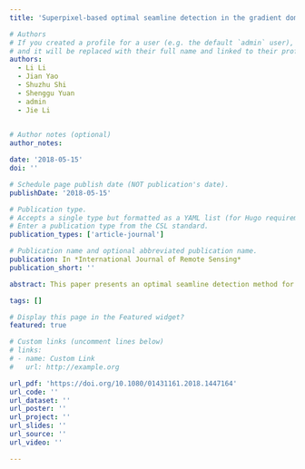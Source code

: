 ```yaml
---
title: 'Superpixel-based optimal seamline detection in the gradient domain via graph cuts for orthoimage mosaicking'

# Authors
# If you created a profile for a user (e.g. the default `admin` user), write the username (folder name) here
# and it will be replaced with their full name and linked to their profile.
authors:
  - Li Li
  - Jian Yao
  - Shuzhu Shi
  - Shenggu Yuan
  - admin
  - Jie Li
  

# Author notes (optional)
author_notes:

date: '2018-05-15'
doi: ''

# Schedule page publish date (NOT publication's date).
publishDate: '2018-05-15'

# Publication type.
# Accepts a single type but formatted as a YAML list (for Hugo requirements).
# Enter a publication type from the CSL standard.
publication_types: ['article-journal']

# Publication name and optional abbreviated publication name.
publication: In *International Journal of Remote Sensing*
publication_short: ''

abstract: This paper presents an optimal seamline detection method for orthoimage mosaicking. To ensure that the detected optimal seamlines avoid crossing many obvious objects, we first design a simple but effective criterion in the gradient domain in lieu of the traditionally used intensity domain to measure the visibility of the seam. Thereafter, we fuse this new criterion into the graph cuts energy minimisation framework to globally find the last optimal seamlines. Instead of finding the optimal solutions of seamlines in overlap regions via graph cuts among the entire set of pixels, we first find them among superpixels created from input images and then refine them in the pixel level, which greatly improves the efficiency of the global graph cuts energy optimisation because the number of elements in graph cuts dramatically decreases. Experimental results on orthoimages show that our proposed method is capable of finding high-quality seamlines for orthoimage mosaicking, and outperforms state-of-the-art algorithms and software.

tags: []

# Display this page in the Featured widget?
featured: true

# Custom links (uncomment lines below)
# links:
# - name: Custom Link
#   url: http://example.org

url_pdf: 'https://doi.org/10.1080/01431161.2018.1447164'
url_code: ''
url_dataset: ''
url_poster: ''
url_project: ''
url_slides: ''
url_source: ''
url_video: ''

---
```

